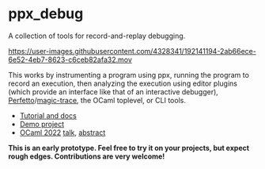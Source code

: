 
# ppx_debug

A collection of tools for record-and-replay debugging.

https://user-images.githubusercontent.com/4328341/192141194-2ab66ece-6e52-4eb7-8623-c6ceb82afa32.mov

This works by instrumenting a program using ppx, running the program to record an execution, then analyzing the execution using editor plugins (which provide an interface like that of an interactive debugger), [Perfetto](https://ui.perfetto.dev/)/[magic-trace](https://magic-trace.org/), the OCaml toplevel, or CLI tools.

- [Tutorial and docs](docs/docs.md)
- [Demo project](demo)
- [OCaml 2022](https://icfp22.sigplan.org/details/ocaml-2022-papers/2/Tracing-OCaml-Programs) [talk](youtube), [abstract](https://dariusf.github.io/tracing-ocaml22.pdf)

**This is an early prototype. Feel free to try it on your projects, but expect rough edges. Contributions are very welcome!**
